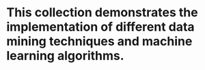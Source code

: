 # This collection demonstrates the implementation of different data mining techniques and machine learning algorithms.
